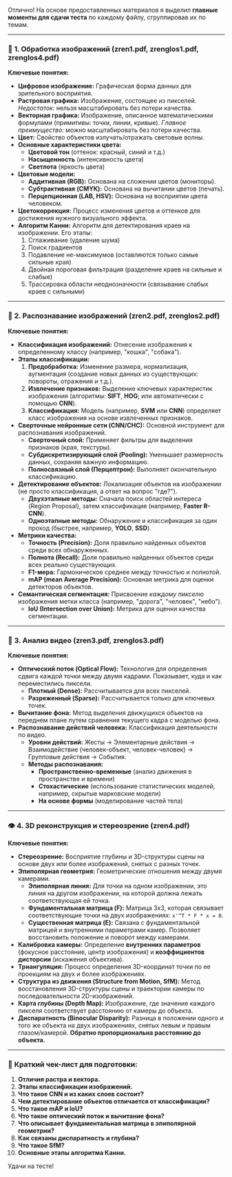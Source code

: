 Отлично! На основе предоставленных материалов я выделил **главные моменты для сдачи теста** по каждому файлу, сгруппировав их по темам.

---

### 📘 **1. Обработка изображений (zren1.pdf, zrenglos1.pdf, zrenglos4.pdf)**

**Ключевые понятия:**
*   **Цифровое изображение:** Графическая форма данных для зрительного восприятия.
*   **Растровая графика:** Изображение, состоящее из пикселей. *Недостаток:* нельзя масштабировать без потери качества.
*   **Векторная графика:** Изображение, описанное математическими формулами (примитивы: точки, линии, кривые). *Главное преимущество:* можно масштабировать без потери качества.
*   **Цвет:** Свойство объектов излучать/отражать световые волны.
*   **Основные характеристики цвета:**
    *   **Цветовой тон** (оттенок: красный, синий и т.д.)
    *   **Насыщенность** (интенсивность цвета)
    *   **Светлота** (яркость цвета)
*   **Цветовые модели:**
    *   **Аддитивная (RGB):** Основана на сложении цветов (мониторы).
    *   **Субтрактивная (CMYK):** Основана на вычитании цветов (печать).
    *   **Перцепционная (LAB, HSV):** Основана на восприятии цвета человеком.
*   **Цветокоррекция:** Процесс изменения цветов и оттенков для достижения нужного визуального эффекта.
*   **Алгоритм Канни:** Алгоритм для детектирования краев на изображении. Его этапы:
    1.  Сглаживание (удаление шума)
    2.  Поиск градиентов
    3.  Подавление не-максимумов (оставляются только самые сильные края)
    4.  Двойная пороговая фильтрация (разделение краев на сильные и слабые)
    5.  Трассировка области неоднозначности (связывание слабых краев с сильными)

---

### 🧠 **2. Распознавание изображений (zren2.pdf, zrenglos2.pdf)**

**Ключевые понятия:**
*   **Классификация изображений:** Отнесение изображения к определенному классу (например, "кошка", "собака").
*   **Этапы классификации:**
    1.  **Предобработка:** Изменение размера, нормализация, аугментация (создание новых данных из существующих: повороты, отражения и т.д.).
    2.  **Извлечение признаков:** Выделение ключевых характеристик изображения (алгоритмы: **SIFT**, **HOG**; или автоматически с помощью **CNN**).
    3.  **Классификация:** Модель (например, **SVM** или **CNN**) определяет класс изображения на основе извлеченных признаков.
*   **Сверточные нейронные сети (CNN/СНС):** Основной инструмент для распознавания изображений.
    *   **Сверточный слой:** Применяет фильтры для выделения признаков (края, текстуры).
    *   **Субдискретизирующий слой (Pooling):** Уменьшает размерность данных, сохраняя важную информацию.
    *   **Полносвязный слой (Перцептрон):** Выполняет окончательную классификацию.
*   **Детектирование объектов:** Локализация объектов на изображении (не просто классификация, а ответ на вопрос "где?").
    *   **Двухэтапные методы:** Сначала поиск областей интереса (Region Proposal), затем классификация (например, **Faster R-CNN**).
    *   **Одноэтапные методы:** Обнаружение и классификация за один проход (быстрее, например, **YOLO**, **SSD**).
*   **Метрики качества:**
    *   **Точность (Precision):** Доля правильно найденных объектов среди всех обнаруженных.
    *   **Полнота (Recall):** Доля правильно найденных объектов среди всех реально существующих.
    *   **F1-мера:** Гармоническое среднее между точностью и полнотой.
    *   **mAP (mean Average Precision):** Основная метрика для оценки детекторов объектов.
*   **Семантическая сегментация:** Присвоение *каждому пикселю* изображения метки класса (например, "дорога", "человек", "небо").
    *   **IoU (Intersection over Union):** Метрика для оценки качества сегментации.

---

### 🎥 **3. Анализ видео (zren3.pdf, zrenglos3.pdf)**

**Ключевые понятия:**
*   **Оптический поток (Optical Flow):** Технология для определения сдвига каждой точки между двумя кадрами. Показывает, куда и как переместились пиксели.
    *   **Плотный (Dense):** Рассчитывается для всех пикселей.
    *   **Разреженный (Sparse):** Рассчитывается только для ключевых точек.
*   **Вычитание фона:** Метод выделения движущихся объектов на переднем плане путем сравнения текущего кадра с моделью фона.
*   **Распознавание действий человека:** Классификация деятельности по видео.
    *   **Уровни действий:** Жесты → Элементарные действия → Взаимодействие (человек-объект, человек-человек) → Групповые действия → События.
    *   **Методы распознавания:**
        *   **Пространственно-временные** (анализ движения в пространстве и времени)
        *   **Стохастические** (использование статистических моделей, например, скрытые марковские модели)
        *   **На основе формы** (моделирование частей тела)

---

### 👁️ **4. 3D реконструкция и стереозрение (zren4.pdf)**

**Ключевые понятия:**
*   **Стереозрение:** Восприятие глубины и 3D-структуры сцены на основе двух или более изображений, снятых с разных точек.
*   **Эпиполярная геометрия:** Геометрические отношения между двумя камерами.
    *   **Эпиполярная линия:** Для точки на одном изображении, это линия на другом изображении, на которой должна лежать соответствующая ей точка.
    *   **Фундаментальная матрица (F):** Матрица 3x3, которая связывает соответствующие точки на двух изображениях: `x'^T * F * x = 0`.
    *   **Существенная матрица (E):** Связана с фундаментальной матрицей и внутренними параметрами камер. Позволяет восстановить положение и поворот между камерами.
*   **Калибровка камеры:** Определение **внутренних параметров** (фокусное расстояние, центр изображения) и **коэффициентов дисторсии** (искажения объектива).
*   **Триангуляция:** Процесс определения 3D-координат точки по ее проекциям на двух и более изображениях.
*   **Структура из движения (Structure from Motion, SfM):** Метод восстановления 3D-структуры сцены и траектории камеры по последовательности 2D-изображений.
*   **Карта глубины (Depth Map):** Изображение, где значение каждого пикселя соответствует расстоянию от камеры до объекта.
*   **Диспаратность (Binocular Disparity):** Разница в положении одного и того же объекта на двух изображениях, снятых левым и правым глазом/камерой. **Обратно пропорциональна расстоянию до объекта.**

---

### 🎯 **Краткий чек-лист для подготовки:**

1.  **Отличия растра и вектора.**
2.  **Этапы классификации изображений.**
3.  **Что такое CNN и из каких слоев состоит?**
4.  **Чем детектирование объектов отличается от классификации?**
5.  **Что такое mAP и IoU?**
6.  **Что такое оптический поток и вычитание фона?**
7.  **Что описывает фундаментальная матрица в эпиполярной геометрии?**
8.  **Как связаны диспаратность и глубина?**
9.  **Что такое SfM?**
10. **Основные этапы алгоритма Канни.**

Удачи на тесте!
